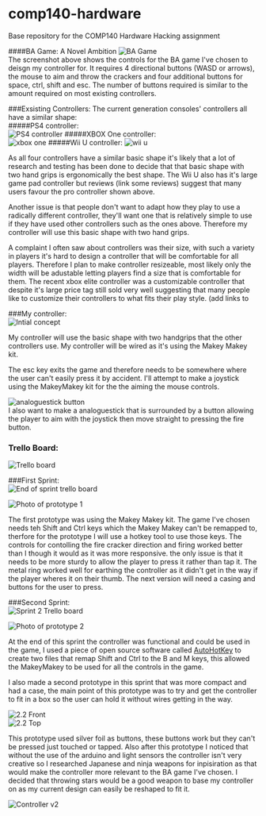 # comp140-hardware
Base repository for the COMP140 Hardware Hacking assignment

####BA Game: A Novel Ambition
![BA Game](https://raw.githubusercontent.com/MaddieK19/comp140-hardware/master/BA%20game%20instructions.png)  
The screenshot above shows the controls for the BA game I've chosen to deisgn my controller for. It requires 4 directional buttons (WASD or arrows), the mouse to aim and throw the crackers and four additional buttons for space, ctrl, shift and esc. The number of buttons required is similar to the amount required on most existing controllers.


###Exsisting Controllers:
The current generation consoles' controllers all have a similar shape:  
#####PS4 controller:  
![PS4 controller](http://www.evilcontrollers.com/media/catalog/product/cache/1/image/490x351/9df78eab33525d08d6e5fb8d27136e95/p/s/ps4-frontview.png)
#####XBOX One controller:  
![xbox one](https://www.evilcontrollers.com/media/catalog/product/cache/1/image/490x351/9df78eab33525d08d6e5fb8d27136e95/x/b/xboxone-frontview-stockblack.png)
#####Wii U controller:
![wii u](http://ecx.images-amazon.com/images/I/7115A2m702L._SX522_.jpg)

As all four controllers have a similar basic shape it's likely that a lot of research and testing has been done to decide that that basic shape with two hand grips is ergonomically the best shape. The Wii U also has it's large game pad controller but reviews (link some reviews) suggest that many users favour the pro controller shown above. 

Another issue is that people don't want to adapt how they play to use a radically different controller, they'll want one that is relatively simple to use if they have used other controllers such as the ones above.  Therefore my controller will use this basic shape with two hand grips.  

A complaint I often saw about controllers was their size, with such a variety in players it's hard to design a controller that will be comfortable for all players. Therefore I plan to make controller resizeable, most likely only the width will be adustable letting players find a size that is comfortable for them.  The recent xbox elite controller was a customizable controller that despite it's large price tag still sold very well suggesting that many people like to customize their controllers to what fits their play style. (add links to 

###My controller:  
![Intial concept](https://raw.githubusercontent.com/MaddieK19/comp140-hardware/master/design.png)

My controller will use the basic shape with two handgrips that the other controllers use. My controller will be wired as it's using the Makey Makey kit.

The esc key exits the game and therefore needs to be somewhere where the user can't easily press it by accident.
I'll attempt to make a joystick using the MakeyMakey kit for the the aiming the mouse controls.

![analoguestick button](https://raw.githubusercontent.com/MaddieK19/comp140-hardware/master/js%20button.png)  
I also want to make a analoguestick that is surrounded by a button allowing the player to aim with the joystick then move straight to pressing the fire button.

### Trello Board:  
![Trello board](https://raw.githubusercontent.com/MaddieK19/comp140-hardware/master/Trello%20board.PNG)

###First Sprint:  
![End of sprint trello board](https://raw.githubusercontent.com/MaddieK19/comp140-hardware/master/End%20of%20sprint%201.PNG)
  
![Photo of prototype 1](https://raw.githubusercontent.com/MaddieK19/comp140-hardware/master/Prototype%201.jpg)  

The first prototype was using the Makey Makey kit. The game I've chosen needs teh Shift and Ctrl keys which the Makey Makey can't be remapped to, therfore for the prototype I will use a hotkey tool to use those keys.  The controls for contolling the fire cracker direction and firing worked better than I though it would as it was more responsive. the only issue is that it needs to be more sturdy to allow the player to press it rather than tap it. The metal ring worked well for earthing the controller as it didn't get in the way if the player wheres it on their thumb. 
The next version will need a casing and buttons for the user to press.


###Second Sprint:  
![Sprint 2 Trello board](https://raw.githubusercontent.com/MaddieK19/comp140-hardware/master/End%20of%20sprint%202.PNG)  

![Photo of prototype 2](https://raw.githubusercontent.com/MaddieK19/comp140-hardware/master/Prototype%202.jpg)    

At the end of this sprint the controller was functional and could be used in the game, I used a piece of open source software called [AutoHotKey](https://autohotkey.com/) to create two files that remap Shift and Ctrl to the B and M keys, this allowed the MakeyMakey to be used for all the controls in the game.   

I also made a second prototype in this sprint that was more compact and had a case, the main point of this prototype was to try and get the controller to fit in a box so the user can hold it without wires getting in the way.   

![2.2 Front](https://raw.githubusercontent.com/MaddieK19/comp140-hardware/master/Prototype%202.2%20front.jpg)  
![2.2 Top](https://raw.githubusercontent.com/MaddieK19/comp140-hardware/master/Prototype%202.2%20top.jpg)  

This prototype used silver foil as buttons, these buttons work but they can't be pressed just touched or tapped. Also after this prototype I noticed that without the use of the arduino and light sensors the controller isn't very creative so I researched Japanese and ninja weapons for inpisiration as that would make the controller more relevant to the BA game I've chosen. I decided that throwing stars would be a good weapon to base my controller on as my current design can easily be reshaped to fit it.

![Controller v2](https://raw.githubusercontent.com/MaddieK19/comp140-hardware/master/controller%20v2.png)





